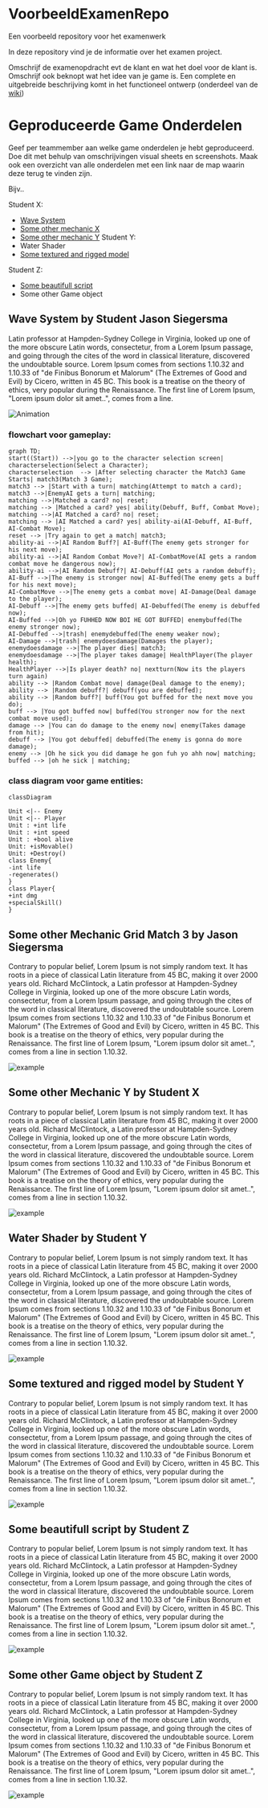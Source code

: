 # VoorbeeldExamenRepo
Een voorbeeld repository voor het examenwerk

In deze repository vind je de informatie over het examen project.

Omschrijf de examenopdracht evt de klant en wat het doel voor de klant is.
Omschrijf ook beknopt wat het idee van je game is. 
Een complete en uitgebreide beschrijving komt in het functioneel ontwerp (onderdeel van de [wiki](https://github.com/erwinhenraat/VoorbeeldExamenRepo/wiki))

# Geproduceerde Game Onderdelen

Geef per teammember aan welke game onderdelen je hebt geproduceerd. Doe dit met behulp van omschrijvingen visual sheets en screenshots.
Maak ook een overzicht van alle onderdelen met een link naar de map waarin deze terug te vinden zijn.

Bijv..

Student X:
  * [Wave System](https://github.com/erwinhenraat/VoorbeeldExamenRepo/tree/master/src/some)
  * [Some other mechanic X](https://github.com/erwinhenraat/VoorbeeldExamenRepo/tree/master/src/mechanic_x)
  * [Some other mechanic Y](https://github.com/erwinhenraat/VoorbeeldExamenRepo/tree/master/src/mechanic_y)
Student Y:
  * Water Shader
  * [Some textured and rigged model](https://github.com/erwinhenraat/VoorbeeldExamenRepo/tree/master/assets/monsters)

Student Z:
  * [Some beautifull script](https://github.com/erwinhenraat/VoorbeeldExamenRepo/tree/master/src/beautifull)
  * Some other Game object


## Wave System by Student Jason Siegersma

Latin professor at Hampden-Sydney College in Virginia, looked up one of the more obscure Latin words, consectetur, from a Lorem Ipsum passage, and going through the cites of the word in classical literature, discovered the undoubtable source. Lorem Ipsum comes from sections 1.10.32 and 1.10.33 of "de Finibus Bonorum et Malorum" (The Extremes of Good and Evil) by Cicero, written in 45 BC. This book is a treatise on the theory of ethics, very popular during the Renaissance. The first line of Lorem Ipsum, "Lorem ipsum dolor sit amet..", comes from a line.

![Animation](https://user-images.githubusercontent.com/1262745/217570184-90dc4701-d60d-4816-80d0-5007fdd3f6be.gif)

### flowchart voor gameplay:
```mermaid
graph TD;
start((Start)) -->|you go to the character selection screen| characterselection(Select a Character);
characterselection  --> |After selecting character the Match3 Game Starts| match3(Match 3 Game);
match3 --> |Start with a turn| matching(Attempt to match a card);
match3 -->|EnemyAI gets a turn| matching;
matching -->|Matched a card? no| reset;
matching --> |Matched a card? yes| ability(Debuff, Buff, Combat Move);
matching -->|AI Matched a card? no| reset;
matching --> |AI Matched a card? yes| ability-ai(AI-Debuff, AI-Buff, AI-Combat Move);
reset --> |Try again to get a match| match3;
ability-ai -->|AI Random Buff?| AI-Buff(The enemy gets stronger for his next move);
ability-ai -->|AI Random Combat Move?| AI-CombatMove(AI gets a random combat move he dangerous now);
ability-ai -->|AI Random Debuff?| AI-Debuff(AI gets a random debuff);
AI-Buff -->|The enemy is stronger now| AI-Buffed(The enemy gets a buff for his next move);
AI-CombatMove -->|The enemy gets a combat move| AI-Damage(Deal damage to the player);
AI-Debuff -->|The enemy gets buffed| AI-Debuffed(The enemy is debuffed now);
AI-Buffed -->|Oh yo FUHHED NOW BOI HE GOT BUFFED| enemybuffed(The enemy stronger now);
AI-Debuffed -->|trash| enemydebuffed(The enemy weaker now);
AI-Damage -->|trash| enemydoesdamage(Damages the player);
enemydoesdamage -->|The player dies| match3;
enemydoesdamage -->|The player takes damage| HealthPlayer(The player health);
HealthPlayer -->|Is player death? no| nextturn(Now its the players turn again)
ability --> |Random Combat move| damage(Deal damage to the enemy);
ability --> |Random debuff?| debuff(you are debuffed);
ability --> |Random buff?| buff(You got buffed for the next move you do);
buff --> |You got buffed now| buffed(You stronger now for the next combat move used);
damage --> |You can do damage to the enemy now| enemy(Takes damage from hit);
debuff --> |You got debuffed| debuffed(The enemy is gonna do more damage);
enemy --> |Oh he sick you did damage he gon fuh yo ahh now| matching;
buffed --> |oh he sick | matching;

```

### class diagram voor game entities:

```mermaid
classDiagram

Unit <|-- Enemy
Unit <|-- Player
Unit : +int life
Unit : +int speed
Unit : +bool alive
Unit: +isMovable()
Unit: +Destroy()
class Enemy{
-int life
-regenerates()
}
class Player{
+int dmg
+specialSkill()
}
```


## Some other Mechanic Grid Match 3 by Jason Siegersma

Contrary to popular belief, Lorem Ipsum is not simply random text. It has roots in a piece of classical Latin literature from 45 BC, making it over 2000 years old. Richard McClintock, a Latin professor at Hampden-Sydney College in Virginia, looked up one of the more obscure Latin words, consectetur, from a Lorem Ipsum passage, and going through the cites of the word in classical literature, discovered the undoubtable source. Lorem Ipsum comes from sections 1.10.32 and 1.10.33 of "de Finibus Bonorum et Malorum" (The Extremes of Good and Evil) by Cicero, written in 45 BC. This book is a treatise on the theory of ethics, very popular during the Renaissance. The first line of Lorem Ipsum, "Lorem ipsum dolor sit amet..", comes from a line in section 1.10.32.

![example](https://user-images.githubusercontent.com/1262745/189135129-34d15823-0311-46b5-a041-f0bbfede9e78.png)

## Some other Mechanic Y by Student X

Contrary to popular belief, Lorem Ipsum is not simply random text. It has roots in a piece of classical Latin literature from 45 BC, making it over 2000 years old. Richard McClintock, a Latin professor at Hampden-Sydney College in Virginia, looked up one of the more obscure Latin words, consectetur, from a Lorem Ipsum passage, and going through the cites of the word in classical literature, discovered the undoubtable source. Lorem Ipsum comes from sections 1.10.32 and 1.10.33 of "de Finibus Bonorum et Malorum" (The Extremes of Good and Evil) by Cicero, written in 45 BC. This book is a treatise on the theory of ethics, very popular during the Renaissance. The first line of Lorem Ipsum, "Lorem ipsum dolor sit amet..", comes from a line in section 1.10.32.

![example](https://user-images.githubusercontent.com/1262745/189135129-34d15823-0311-46b5-a041-f0bbfede9e78.png)

## Water Shader by Student Y

Contrary to popular belief, Lorem Ipsum is not simply random text. It has roots in a piece of classical Latin literature from 45 BC, making it over 2000 years old. Richard McClintock, a Latin professor at Hampden-Sydney College in Virginia, looked up one of the more obscure Latin words, consectetur, from a Lorem Ipsum passage, and going through the cites of the word in classical literature, discovered the undoubtable source. Lorem Ipsum comes from sections 1.10.32 and 1.10.33 of "de Finibus Bonorum et Malorum" (The Extremes of Good and Evil) by Cicero, written in 45 BC. This book is a treatise on the theory of ethics, very popular during the Renaissance. The first line of Lorem Ipsum, "Lorem ipsum dolor sit amet..", comes from a line in section 1.10.32.

![example](https://user-images.githubusercontent.com/1262745/189135129-34d15823-0311-46b5-a041-f0bbfede9e78.png)

## Some textured and rigged model by Student Y

Contrary to popular belief, Lorem Ipsum is not simply random text. It has roots in a piece of classical Latin literature from 45 BC, making it over 2000 years old. Richard McClintock, a Latin professor at Hampden-Sydney College in Virginia, looked up one of the more obscure Latin words, consectetur, from a Lorem Ipsum passage, and going through the cites of the word in classical literature, discovered the undoubtable source. Lorem Ipsum comes from sections 1.10.32 and 1.10.33 of "de Finibus Bonorum et Malorum" (The Extremes of Good and Evil) by Cicero, written in 45 BC. This book is a treatise on the theory of ethics, very popular during the Renaissance. The first line of Lorem Ipsum, "Lorem ipsum dolor sit amet..", comes from a line in section 1.10.32.

![example](https://user-images.githubusercontent.com/1262745/189135129-34d15823-0311-46b5-a041-f0bbfede9e78.png)

## Some beautifull script by Student Z

Contrary to popular belief, Lorem Ipsum is not simply random text. It has roots in a piece of classical Latin literature from 45 BC, making it over 2000 years old. Richard McClintock, a Latin professor at Hampden-Sydney College in Virginia, looked up one of the more obscure Latin words, consectetur, from a Lorem Ipsum passage, and going through the cites of the word in classical literature, discovered the undoubtable source. Lorem Ipsum comes from sections 1.10.32 and 1.10.33 of "de Finibus Bonorum et Malorum" (The Extremes of Good and Evil) by Cicero, written in 45 BC. This book is a treatise on the theory of ethics, very popular during the Renaissance. The first line of Lorem Ipsum, "Lorem ipsum dolor sit amet..", comes from a line in section 1.10.32.

![example](https://user-images.githubusercontent.com/1262745/189135129-34d15823-0311-46b5-a041-f0bbfede9e78.png)

## Some other Game object by Student Z

Contrary to popular belief, Lorem Ipsum is not simply random text. It has roots in a piece of classical Latin literature from 45 BC, making it over 2000 years old. Richard McClintock, a Latin professor at Hampden-Sydney College in Virginia, looked up one of the more obscure Latin words, consectetur, from a Lorem Ipsum passage, and going through the cites of the word in classical literature, discovered the undoubtable source. Lorem Ipsum comes from sections 1.10.32 and 1.10.33 of "de Finibus Bonorum et Malorum" (The Extremes of Good and Evil) by Cicero, written in 45 BC. This book is a treatise on the theory of ethics, very popular during the Renaissance. The first line of Lorem Ipsum, "Lorem ipsum dolor sit amet..", comes from a line in section 1.10.32.

![example](https://user-images.githubusercontent.com/1262745/189135129-34d15823-0311-46b5-a041-f0bbfede9e78.png)

